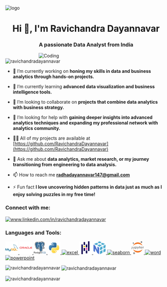 ![logo](https://png.pngtree.com/thumb_back/fh260/background/20230616/pngtree-web-banner-and-business-chart-mockup-featuring-a-3d-rendered-seo-image_3616848.jpg)
<h1 align="center">Hi 👋, I'm Ravichandra Dayannavar</h1>
<h3 align="center">A passionate Data Analyst from India</h3>
<img align="right" alt="Coding" width="400" src="https://media.licdn.com/dms/image/v2/C4D12AQEeKAn9dPLbhw/article-cover_image-shrink_720_1280/article-cover_image-shrink_720_1280/0/1616667695311?e=1737590400&v=beta&t=NqtH-1xikJlXrg29Q7T06qrmlua4Y7ZfU3S1CfrzTQA">

<p align="left"> <img src="https://komarev.com/ghpvc/?username=ravichandradayannavar&label=Profile%20views&color=0e75b6&style=flat" alt="ravichandradayannavar" /> </p>

- 🔭 I’m currently working on **honing my skills in data and business analytics through hands-on projects.**

- 🌱 I’m currently learning **advanced data visualization and business intelligence tools.**

- 👯 I’m looking to collaborate on **projects that combine data analytics with business strategy.**

- 🤝 I’m looking for help with **gaining deeper insights into advanced analytics techniques and expanding my professional network with analytics community.**

- 👨‍💻 All of my projects are available at [https://github.com/RavichandraDayannavar](https://github.com/RavichandraDayannavar)

- 💬 Ask me about **data analytics, market research, or my journey transitioning from engineering to data analysis.**

- 📫 How to reach me **radhadayannavar147@gmail.com**

- ⚡ Fun fact **I love uncovering hidden patterns in data just as much as I enjoy solving puzzles in my free time!**

<h3 align="left">Connect with me:</h3>
<p align="left">
<a href="https://linkedin.com/in/www.linkedin.com/in/ravichandradayannavar" target="blank"><img align="center" src="https://raw.githubusercontent.com/rahuldkjain/github-profile-readme-generator/master/src/images/icons/Social/linked-in-alt.svg" alt="www.linkedin.com/in/ravichandradayannavar" height="30" width="40" /></a>
</p>

<h3 align="left">Languages and Tools:</h3>
<p align="left"> 
  <!-- MySQL -->
  <a href="https://www.mysql.com/" target="_blank" rel="noreferrer"> 
    <img src="https://raw.githubusercontent.com/devicons/devicon/master/icons/mysql/mysql-original-wordmark.svg" alt="mysql" width="40" height="40"/> 
  </a> 
  <!-- Oracle -->
  <a href="https://www.oracle.com/" target="_blank" rel="noreferrer"> 
    <img src="https://raw.githubusercontent.com/devicons/devicon/master/icons/oracle/oracle-original.svg" alt="oracle" width="40" height="40"/> 
  </a> 
  <!-- PostgreSQL -->
  <a href="https://www.postgresql.org" target="_blank" rel="noreferrer"> 
    <img src="https://raw.githubusercontent.com/devicons/devicon/master/icons/postgresql/postgresql-original-wordmark.svg" alt="postgresql" width="40" height="40"/> 
  </a> 
  <!-- Python -->
  <a href="https://www.python.org" target="_blank" rel="noreferrer"> 
    <img src="https://raw.githubusercontent.com/devicons/devicon/master/icons/python/python-original.svg" alt="python" width="40" height="40"/> 
  </a> 
  <!-- Microsoft Excel -->
  <a href="https://www.microsoft.com/en-us/microsoft-365/excel" target="_blank" rel="noreferrer"> 
    <img src="https://img.icons8.com/color/48/000000/microsoft-excel-2019.png" alt="excel" width="40" height="40"/> 
  </a> 
  <!-- Pandas -->
  <a href="https://pandas.pydata.org/" target="_blank" rel="noreferrer"> 
    <img src="https://raw.githubusercontent.com/devicons/devicon/master/icons/pandas/pandas-original.svg" alt="pandas" width="40" height="40"/> 
  </a> 
  <!-- NumPy -->
  <a href="https://numpy.org/" target="_blank" rel="noreferrer"> 
    <img src="https://raw.githubusercontent.com/devicons/devicon/master/icons/numpy/numpy-original.svg" alt="numpy" width="40" height="40"/> 
  </a> 
  <!-- Seaborn -->
  <a href="https://seaborn.pydata.org/" target="_blank" rel="noreferrer"> 
    <img src="https://seaborn.pydata.org/_static/logo-wide-lightbg.svg" alt="seaborn" width="40" height="40"/> 
  </a> 
  <!-- Jupyter -->
  <a href="https://jupyter.org/" target="_blank" rel="noreferrer"> 
    <img src="https://raw.githubusercontent.com/devicons/devicon/master/icons/jupyter/jupyter-original-wordmark.svg" alt="jupyter" width="40" height="40"/> 
  </a> 
  <!-- Microsoft Word -->
  <a href="https://www.microsoft.com/en-us/microsoft-365/word" target="_blank" rel="noreferrer"> 
    <img src="https://img.icons8.com/color/48/000000/microsoft-word-2019.png" alt="word" width="40" height="40"/> 
  </a> 
  <!-- MS PowerPoint -->
  <a href="https://www.microsoft.com/en-us/microsoft-365/powerpoint" target="_blank" rel="noreferrer"> 
    <img src="https://img.icons8.com/color/48/000000/microsoft-powerpoint-2019.png" alt="powerpoint" width="40" height="40"/> 
  </a> 
</p>


<p><img align="left" src="https://github-readme-stats.vercel.app/api/top-langs?username=ravichandradayannavar&show_icons=true&locale=en&layout=compact" alt="ravichandradayannavar" /></p>

<p>&nbsp;<img align="center" src="https://github-readme-stats.vercel.app/api?username=ravichandradayannavar&show_icons=true&locale=en" alt="ravichandradayannavar" /></p>

<p><img align="center" src="https://github-readme-streak-stats.herokuapp.com/?user=ravichandradayannavar&" alt="ravichandradayannavar" /></p>
